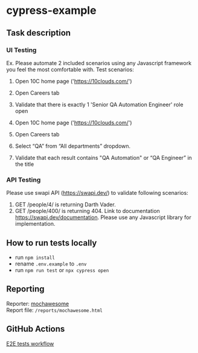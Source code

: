 # cypress-example

## Task description
### UI Testing
Ex. Please automate 2 included scenarios using any Javascript framework you feel the most
comfortable with.
Test scenarios:
1. Open 10C home page ('https://10clouds.com/')
2. Open Careers tab
3. Validate that there is exactly 1 'Senior QA Automation Engineer' role open

1. Open 10C home page ('https://10clouds.com/')
2. Open Careers tab
3. Select “QA” from “All departments” dropdown.
4. Validate that each result contains "QA Automation" or “QA Engineer” in the title

### API Testing
Please use swapi API (https://swapi.dev/) to validate following scenarios:
1. GET /people/4/ is returning Darth Vader.
2. GET /people/400/ is returning 404.
Link to documentation https://swapi.dev/documentation.
Please use any Javascript library for implementation.

## How to run tests locally
- run `npm install`
- rename `.env.example` to `.env`
- run `npm run test` or `npx cypress open`

## Reporting
Reporter: [mochawesome](https://www.npmjs.com/package/mochawesome)  
Report file: `/reports/mochawesome.html`

## GitHub Actions
[E2E tests workflow](https://github.com/vit-ganich/10cloud-test-task/actions/workflows/ci.yml)
